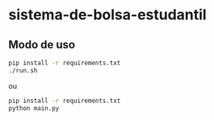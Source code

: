# sistema-de-bolsa-estudantil

## Modo de uso

```bash
pip install -r requirements.txt
./run.sh
```

ou

```bash
pip install -r requirements.txt
python main.py
```
